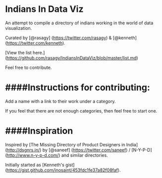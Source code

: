 Indians In Data Viz
===================

An attempt to compile a directory of indians working in the world of data visualization.

Curated by [@rasagy] (https://twitter.com/rasagy) & [@kenneth] (https://twitter.com/kenneth).

[View the list here.] (https://github.com/rasagy/IndiansInDataViz/blob/master/list.md)

Feel free to contribute.

####Instructions for contributing:
==================================

Add a name with a link to their work under a category.

If you feel that there are not enough categories, then feel free to start one.


####Inspiration
===============
Inspired by [The Missing Directory of Product Designers in India] (http://dsgnrs.in/) by [@saneef] (https://twitter.com/saneef) / [N-Y-P-D] (http://www.n-y-p-d.com/) and similar directories.

Initially started as [Kenneth's gist] (https://gist.github.com/inosaint/453fdc1fe37a82f08faf).
